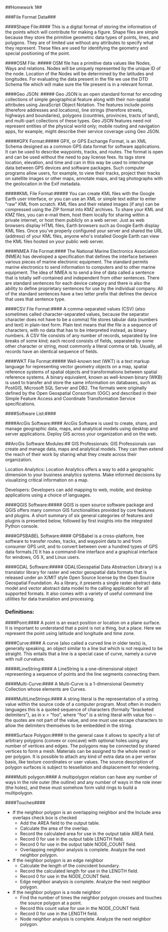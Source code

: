 ##Homework 1##

###File Format Data###

####Shape File:####
This is a digital format of storing the information of the points which will contribute for making a figure. Shape files are simple because they store the primitive geometric data types of points, lines, and polygons. They are of limited use without any attributes to specify what they represent. These files are used for identifying the geometry and special positioning of the point.

####OSM File: #####
OSM file has a primitive data values like Nodes, Ways and relations. Nodes will be uniquely represented by the unique ID of the node. Location of the Nodes will be determined by the latitudes and longitudes. For evaluating the data present in the file we use the DTD Schema file which will make sure the file present is in a relevant format.

####Geo JSON: #####
Geo JSON is an open standard format for encoding collections of simple geographical feature along with their non-spatial attributes using JavaScript Object Notation. The features include points (therefore addresses and locations), line strings (therefore streets, highways and boundaries), polygons (countries, provinces, tracts of land), and multi-part collections of these types. Geo JSON features need not represent entities of the physical world only; mobile routing and navigation apps, for example, might describe their service coverage using Geo JSON.


#####GPX Format:#####
GPX, or GPS Exchange Format, is an XML Schema designed as a common GPS data format for software applications. It can be used to describe waypoints, tracks, and routes. The format is open and can be used without the need to pay license fees. Its tags store location, elevation, and time and can in this way be used to interchange data between GPS devices and software packages. Such computer programs allow users, for example, to view their tracks, project their tracks on satellite images or other maps, annotate maps, and tag photographs with the geolocation in the Exif metadata.

#####KML File Format:#####
You can create KML files with the Google Earth user interface, or you can use an XML or simple text editor to enter "raw" KML from scratch. KML files and their related images (if any) can be compressed using the ZIP format into KMZ archives. To share your KML and KMZ files, you can e-mail them, host them locally for sharing within a private internet, or host them publicly on a web server. Just as web browsers display HTML files, Earth browsers such as Google Earth display KML files. Once you've properly configured your server and shared the URL (address) of your KML files, anyone who's installed Google Earth can view the KML files hosted on your public web server.

####NMEA File Format:####
The National Marine Electronics Association (NMEA) has developed a specification that defines the interface between various pieces of marine electronic equipment. The standard permits marine electronics to send information to computers and to other marine equipment. The idea of NMEA is to send a line of data called a sentence that is totally self-contained and independent from other sentences. There are standard sentences for each device category and there is also the ability to define proprietary sentences for use by the individual company. All of the standard sentences have a two letter prefix that defines the device that uses that sentence type.

####CSV File Format:####
A comma-separated values (CSV) (also sometimes called character-separated values, because the separator character does not have to be a comma) file stores tabular data (numbers and text) in plain-text form. Plain text means that the file is a sequence of characters, with no data that has to be interpreted instead, as binary numbers. A CSV file consists of any number of records, separated by line breaks of some kind; each record consists of fields, separated by some other character or string, most commonly a literal comma or tab. Usually, all records have an identical sequence of fields.

####WKT File Format:#####
Well-known text (WKT) is a text markup language for representing vector geometry objects on a map, spatial reference systems of spatial objects and transformations between spatial reference systems. A binary equivalent, known as well-known binary (WKB) is used to transfer and store the same information on databases, such as PostGIS, Microsoft SQL Server and DB2. The formats were originally defined by the Open Geospatial Consortium (OGC) and described in their Simple Feature Access and Coordinate Transformation Service specifications.

####Software List:####

####ArcGis Software:####
ArcGis Software is used to create, share, and manage geographic data, maps, and analytical models using desktop and server applications. Deploy GIS across your organization and on the web.

##ArcGis Software Modules:##
GIS Professionals: GIS Professionals can create and manage data, maps and analytical models. They can then extend the reach of their work by sharing what they create across their organization.

Location Analytics: Location Analytics offers a way to add a geographic dimension to your business analytics systems. Make informed decisions by visualizing critical information on a map.

Developers: Developers can add mapping to web, mobile, and desktop applications using a choice of languages.


####QGIS Software:#####
QGIS is open source software package and QGIS offers many common GIS functionalities provided by core features and plugins. A short summary of six general categories of features and plugins is presented below, followed by first insights into the integrated Python console.

####GPSBABEL Software:####
GPSBabel is a cross-platform, free software to transfer routes, tracks, and waypoint data to and from consumer GPS unit, and to convert between over a hundred types of GPS data formats.[1] It has a command-line interface and a graphical interface for windows, OS X, and Linux users.

####GDAL Software:#####
GDAL(Geospatial Data Abstraction Library) is a translator library for raster and vector geospatial data formats that is released under an X/MIT style Open Source license by the Open Source Geospatial Foundation. As a library, it presents a single raster abstract data model and vector abstract data model to the calling application for all supported formats. It also comes with a variety of useful command line utilities for data translation and processing.

### Definitions: ###

####Point:####
A point is an exact position or location on a plane surface. It is important to understand that a point is not a thing, but a place. Here we represent the point using latitude and longitude and time zone. 

####Curve:####
A curve (also called a curved line in older texts) is, generally speaking, an object similar to a line but which is not required to be straight. This entails that a line is a special case of curve, namely a curve with null curvature.

#####LineString:####
A LineString is a one-dimensional object representing a sequence of points and the line segments connecting them.

####Multi-Curve:####
A Multi-Curve is a 1-dimensional Geometry Collection whose elements are Curves. 

####MultiLineStrings:####
A string literal is the representation of a string value within the source code of a computer program. Most often in modern languages this is a quoted sequence of characters (formally "bracketed delimiters"), as in x = "foo", where "foo" is a string literal with value foo – the quotes are not part of the value, and one must use escape characters to allow the delimiters themselves to be embedded in the string.

####Surface Polygon:####
In the general case it allows to specify a list of arbitrary polygons (convex or concave) with optional holes using any number of vertices and edges. The polygons may be connected by shared vertices to form a mesh. Materials can be assigned to the whole mesh or per polygon. It is possible to attach any kind of extra data on a per vertex basis, like texture coordinates or user values. The source description of polygon surfaces is subject to tessellation and displacement for rendering.

####Multi polygon:####
A multipolygon relation can have any number of ways in the role outer (the outline) and any number of ways in the role inner (the holes), and these must somehow form valid rings to build a multipolygon.

####Touches####
- If the neighbor polygon is an overlapping neighbor and the Include area overlaps check box is checked
  - Add the AREA field to the output table.
  - Calculate the area of the overlap.
  - Record the calculated area for use in the output table AREA field.
  - Record 0 for use in the output table LENGTH field.
  - Record 0 for use in the output table NODE_COUNT field.
  - Overlapping neighbor analysis is complete. Analyze the next neighbor polygon.
- If the neighbor polygon is an edge neighbor
  - Calculate the length of the coincident boundary.
  - Record the calculated length for use in the LENGTH field.
  - Record 0 for use in the NODE_COUNT field.
  - Edge neighbor analysis is complete. Analyze the next neighbor polygon.
- If the neighbor polygon is a node neighbor
  - Find the number of times the neighbor polygon crosses and touches the source polygon at a point.
  - Record this count value for use in the NODE_COUNT field.
  - Record 0 for use in the LENGTH field.
  - Node neighbor analysis is complete. Analyze the next neighbor polygon.
